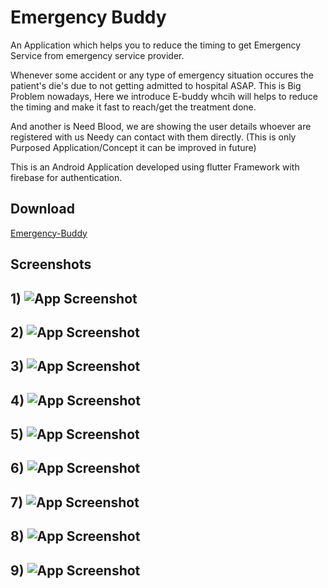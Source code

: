 
# Emergency Buddy

An Application which helps you to reduce the timing to get Emergency Service from emergency service provider.

Whenever some accident or any type of emergency situation occures the patient's die's due to not getting admitted to hospital ASAP. This is Big Problem nowadays, Here we introduce E-buddy whcih will helps to reduce the timing and make it fast to reach/get the treatment done.

And another is Need Blood, we are showing the user details whoever are registered with us Needy can contact with them directly.
(This is only Purposed Application/Concept it can be improved in future)

This is an Android Application developed using flutter Framework with firebase for authentication.

## Download

[Emergency-Buddy](https://raw.githubusercontent.com/slaxminarayan/Emergency-Buddy/main/EBuddy.apk)
## Screenshots
## 1) ![App Screenshot](https://github.com/slaxminarayan/Emergency-Buddy/blob/main/Screenshot/1.jpg?raw=true)
## 2) ![App Screenshot](https://github.com/slaxminarayan/Emergency-Buddy/blob/main/Screenshot/2.jpg?raw=true)
## 3) ![App Screenshot](https://github.com/slaxminarayan/Emergency-Buddy/blob/main/Screenshot/3.jpg?raw=true)
## 4) ![App Screenshot](https://github.com/slaxminarayan/Emergency-Buddy/blob/main/Screenshot/4.jpg?raw=true)
## 5) ![App Screenshot](https://github.com/slaxminarayan/Emergency-Buddy/blob/main/Screenshot/5.jpg?raw=true)
## 6) ![App Screenshot](https://github.com/slaxminarayan/Emergency-Buddy/blob/main/Screenshot/6.jpg?raw=true)
## 7) ![App Screenshot](https://github.com/slaxminarayan/Emergency-Buddy/blob/main/Screenshot/7.jpg?raw=true)
## 8) ![App Screenshot](https://github.com/slaxminarayan/Emergency-Buddy/blob/main/Screenshot/8.jpg?raw=true)
## 9) ![App Screenshot](https://github.com/slaxminarayan/Emergency-Buddy/blob/main/Screenshot/9.jpg?raw=true)

  

